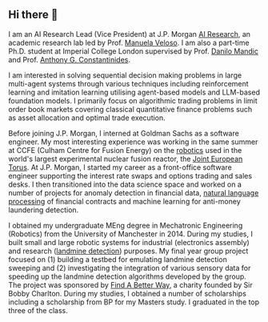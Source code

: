 ## Hi there 👋

I am an AI Research Lead (Vice President) at J.P. Morgan [AI Research](https://www.jpmorgan.com/global/technology/artificial-intelligence), an academic research lab led by Prof. [Manuela Veloso](https://www.wsj.com/articles/jpmorgan-taps-carnegie-mellon-professor-for-new-artificial-intelligence-role-1525374000). I am also a part-time Ph.D. student at Imperial College London supervised by Prof. [Danilo Mandic](http://www.commsp.ee.ic.ac.uk/~mandic/) and Prof. [Anthony G. Constantinides](https://en.wikipedia.org/wiki/Anthony_G._Constantinides).

I am interested in solving sequential decision making problems in large multi-agent systems through various techniques including reinforcement learning and imitation learning utilising agent-based models and LLM-based foundation models. I primarily focus on algorithmic trading problems in limit order book markets covering classical quantitative finance problems such as asset allocation and optimal trade execution.

Before joining J.P. Morgan, I interned at Goldman Sachs as a software engineer. My most interesting experience was working in the same summer at CCFE (Culham Centre for Fusion Energy) on the [robotics](http://www.race.ukaea.uk/) used in the world's largest experimental nuclear fusion reactor, the [Joint European Torus](https://www.ft.com/content/a8d0a7e4-20e3-11ea-b8a1-584213ee7b2b). At J.P. Morgan, I started my career as a front-office software engineer supporting the interest rate swaps and options trading and sales desks. I then transitioned into the data science space and worked on a number of projects for anomaly detection in financial data, [natural language processing](https://www.bloomberg.com/news/articles/2017-02-28/jpmorgan-marshals-an-army-of-developers-to-automate-high-finance) of financial contracts and machine learning for anti-money laundering detection.

I obtained my undergraduate MEng degree in Mechatronic Engineering (Robotics) from the University of Manchester in 2014. During my studies, I built small and large robotic systems for industrial (electronics assembly) and research ([landmine detection](https://sites.manchester.ac.uk/emsensing/)) purposes. My final year group project focused on (1) building a testbed for emulating landmine detection sweeping and (2) investigating the integration of various sensory data for speeding up the landmine detection algorithms developed by the group. The project was sponsored by [Find A Better Way](https://www.bbc.co.uk/news/uk-england-manchester-15534752), a charity founded by Sir Bobby Charlton. During my studies, I obtained a number of scholarships including a scholarship from BP for my Masters study. I graduated in the top three of the class.
